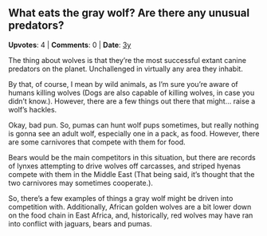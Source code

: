 ## What eats the gray wolf? Are there any unusual predators?
    
**Upvotes**: 4 | **Comments**: 0 | **Date**: [3y](https://www.quora.com/What-eats-the-gray-wolf-Are-there-any-unusual-predators/answer/Gary-Meaney)

The thing about wolves is that they’re the most successful extant canine predators on the planet. Unchallenged in virtually any area they inhabit.

By that, of course, I mean by wild animals, as I’m sure you’re aware of humans killing wolves (Dogs are also capable of killing wolves, in case you didn’t know.). However, there are a few things out there that might… raise a wolf’s hackles.

Okay, bad pun. So, pumas can hunt wolf pups sometimes, but really nothing is gonna see an adult wolf, especially one in a pack, as food. However, there are some carnivores that compete with them for food.

Bears would be the main competitors in this situation, but there are records of lynxes attempting to drive wolves off carcasses, and striped hyenas compete with them in the Middle East (That being said, it’s thought that the two carnivores may sometimes cooperate.).

So, there’s a few examples of things a gray wolf might be driven into competition with. Additionally, African golden wolves are a bit lower down on the food chain in East Africa, and, historically, red wolves may have ran into conflict with jaguars, bears and pumas.

